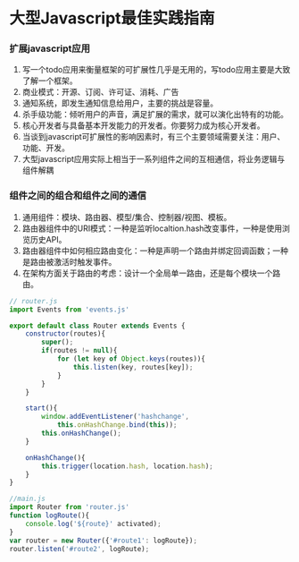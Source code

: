 # 大型Javascript最佳实践指南

### 扩展javascript应用
1. 写一个todo应用来衡量框架的可扩展性几乎是无用的，写todo应用主要是大致了解一个框架。
2. 商业模式：开源、订阅、许可证、消耗、广告
3. 通知系统，即发生通知信息给用户，主要的挑战是容量。
4. 杀手级功能：倾听用户的声音，满足扩展的需求，就可以演化出特有的功能。
5. 核心开发者与具备基本开发能力的开发者。你要努力成为核心开发者。
6. 当谈到javascript可扩展性的影响因素时，有三个主要领域需要关注：用户、功能、开发。
7. 大型javascript应用实际上相当于一系列组件之间的互相通信，将业务逻辑与组件解耦

### 组件之间的组合和组件之间的通信
1. 通用组件：模块、路由器、模型/集合、控制器/视图、模板。
2. 路由器组件中的URI模式：一种是监听localtion.hash改变事件，一种是使用浏览历史API。
3. 路由器组件中如何相应路由变化：一种是声明一个路由并绑定回调函数；一种是路由被激活时触发事件。
4. 在架构方面关于路由的考虑：设计一个全局单一路由，还是每个模块一个路由。
```js
// router.js
import Events from 'events.js'

export default class Router extends Events {
	constructor(routes){
		super();
		if(routes != null){
			for (let key of Object.keys(routes)){
				this.listen(key, routes[key]);
			}
		}
	}

	start(){
		window.addEventListener('hashchange',
			this.onHashChange.bind(this));
		this.onHashChange();
	}	

	onHashChange(){
		this.trigger(location.hash, location.hash);
	}
}

//main.js
import Router from 'router.js'
function logRoute(){
	console.log('${route}' activated);
}
var router = new Router({'#route1': logRoute});
router.listen('#route2', logRoute);
```